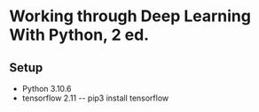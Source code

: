 # Working through Deep Learning With Python, 2 ed.

## Setup
- Python 3.10.6
- tensorflow 2.11
-- pip3 install tensorflow
